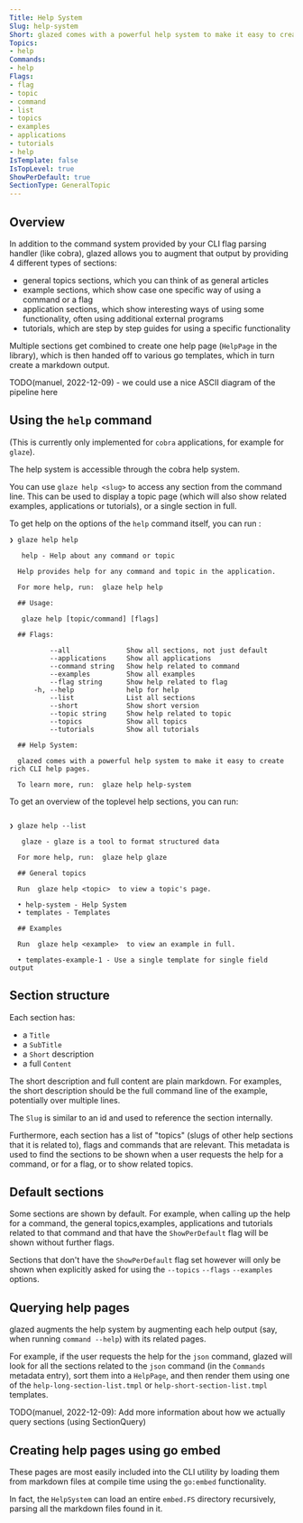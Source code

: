 ```yaml
---
Title: Help System
Slug: help-system
Short: glazed comes with a powerful help system to make it easy to create rich CLI help pages.
Topics:
- help
Commands:
- help
Flags:
- flag
- topic
- command
- list
- topics
- examples
- applications
- tutorials
- help
IsTemplate: false
IsTopLevel: true
ShowPerDefault: true
SectionType: GeneralTopic
---
```


## Overview

In addition to the command system provided by your CLI flag parsing handler
(like cobra), glazed allows you to augment that output by providing 4 different
types of sections:

- general topics sections, which you can think of as general articles
- example sections, which show case one specific way of using a command or a flag
- application sections, which show interesting ways of using some functionality, often using additional external programs
- tutorials, which are step by step guides for using a specific functionality

Multiple sections get combined to create one help page (`HelpPage` in the
library), which is then handed off to various go templates, which in turn create 
a markdown output.

TODO(manuel, 2022-12-09) - we could use a nice ASCII diagram of the pipeline here

## Using the `help` command

(This is currently only implemented for `cobra` applications, for example for `glaze`).

The help system is accessible through the cobra help system.

You can use `glaze help <slug>` to access any section from the command line.
This can be used to display a topic page (which will also show related examples,
applications or tutorials), or a single section in full.

To get help on the options of the `help` command itself, you can run :

``` 
❯ glaze help help

   help - Help about any command or topic                                                              
                                                                                                       
  Help provides help for any command and topic in the application.                                     
                                                                                                       
  For more help, run:  glaze help help                                                                 
                                                                                                       
  ## Usage:                                                                                            
                                                                                                       
   glaze help [topic/command] [flags]                                                                  
                                                                                                       
  ## Flags:                                                                                            
                                                                                                       
          --all              Show all sections, not just default                                       
          --applications     Show all applications                                                     
          --command string   Show help related to command                                              
          --examples         Show all examples                                                         
          --flag string      Show help related to flag                                                 
      -h, --help             help for help                                                             
          --list             List all sections                                                         
          --short            Show short version                                                        
          --topic string     Show help related to topic                                                
          --topics           Show all topics                                                           
          --tutorials        Show all tutorials                                                        
                                                                                                       
  ## Help System:                                                                                      
                                                                                                       
  glazed comes with a powerful help system to make it easy to create rich CLI help pages.              
                                                                                                       
  To learn more, run:  glaze help help-system                                                          

```

To get an overview of the toplevel help sections, you can run:
```

❯ glaze help --list

   glaze - glaze is a tool to format structured data                                                   
                                                                                                       
  For more help, run:  glaze help glaze                                                                
                                                                                                       
  ## General topics                                                                                    
                                                                                                       
  Run  glaze help <topic>  to view a topic's page.                                                     
                                                                                                       
  • help-system - Help System                                                                          
  • templates - Templates                                                                              
                                                                                                       
  ## Examples                                                                                          
                                                                                                       
  Run  glaze help <example>  to view an example in full.                                               
                                                                                                       
  • templates-example-1 - Use a single template for single field output                                

```

## Section structure

Each section has:
- a `Title`
- a `SubTitle`
- a `Short` description 
- a full `Content`

The short description and full content are plain markdown.
For examples, the short description should be the full command line of the example,
potentially over multiple lines.

The `Slug` is similar to an id and used to reference the section internally.

Furthermore, each section has a list of "topics" (slugs of other help sections
that it is related to), flags and commands that are relevant.
This metadata is used to find the sections to be shown when a user
requests the help for a command, or for a flag, or to show related topics.

## Default sections

Some sections are shown by default. For example, when calling up the help for a command,
the general topics,examples, applications and tutorials related to that command and that
have the `ShowPerDefault` flag will be shown without further flags.

Sections that don't have the `ShowPerDefault` flag set however will only be shown when
explicitly asked for using the `--topics` `--flags` `--examples` options.

## Querying help pages

glazed augments the help system by augmenting each help output (say, when 
running `command --help`) with its related pages.

For example, if the user requests the help for the `json` command,
glazed will look for all the sections related to the `json` command (in the `Commands` 
metadata entry), sort them into a `HelpPage`, and then render them using
one of the `help-long-section-list.tmpl` or `help-short-section-list.tmpl` templates.

TODO(manuel, 2022-12-09): Add more information about how we actually query sections (using SectionQuery)

## Creating help pages using go embed

These pages are most easily included into the CLI utility by loading them
from markdown files at compile time using the `go:embed` functionality.

In fact, the `HelpSystem` can load an entire `embed.FS` directory recursively,
parsing all the markdown files found in it.

